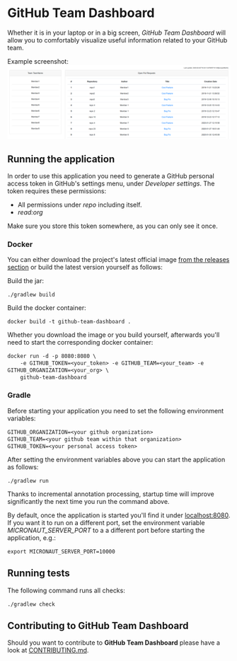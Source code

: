 # GitHub Team Dashboard

Whether it is in your laptop or in a big screen, _GitHub Team Dashboard_ will allow you to comfortably visualize
useful information related to your GitHub team.

Example screenshot:
![Dashboard Example](dashboard_example.png)

## Running the application

In order to use this application you need to generate a GitHub personal access token in
GitHub's settings menu, under _Developer settings_. The token requires these permissions:

* All permissions under _repo_ including itself.
* _read:org_

Make sure you store this token somewhere, as you can only see it once.

### Docker

You can either download the project's latest official image 
[from the releases section](https://github.com/xalvarez/github-team-dashboard/releases)
or build the latest version yourself as follows:

Build the jar:
    
    ./gradlew build
    
Build the docker container:
    
    docker build -t github-team-dashboard .

Whether you download the image or you build yourself, afterwards you'll need to start the corresponding docker container:
    
    docker run -d -p 8080:8080 \
        -e GITHUB_TOKEN=<your_token> -e GITHUB_TEAM=<your_team> -e GITHUB_ORGANIZATION=<your_org> \
        github-team-dashboard

### Gradle

Before starting your application you need to set the following environment variables:

    GITHUB_ORGANIZATION=<your github organization>
    GITHUB_TEAM=<your github team within that organization>
    GITHUB_TOKEN=<your personal access token>

After setting the environment variables above you can start the application as follows:

    ./gradlew run

Thanks to incremental annotation processing, startup time will improve significantly the next time you run the command
above.

By default, once the application is started you'll find it under [localhost:8080](http://localhost:8080). If you
want it to run on a different port, set the environment variable _MICRONAUT_SERVER_PORT_ to a a different port
before starting the application, e.g.:

    export MICRONAUT_SERVER_PORT=10000

## Running tests

The following command runs all checks:

    ./gradlew check

## Contributing to GitHub Team Dashboard

Should you want to contribute to **GitHub Team Dashboard** please have a look at
[CONTRIBUTING.md](CONTRIBUTING.md).
